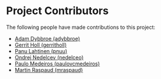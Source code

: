 # Project Contributors

The following people have made contributions to this project:

<!--- Use your GitHub account or any other personal reference URL --->
<!--- If you wish to not use your real name, please use your github username --->
<!--- The list should be alphabetical by last name if possible, with github usernames at the bottom --->

- [Adam Dybbroe (adybbroe)](https://github.com/adybbroe)
- [Gerrit Holl (gerritholl)](https://github.com/gerritholl)
- [Panu Lahtinen (pnuu)](https://github.com/pnuu)
- [Ondrej Nedelcev (nedelceo)](https://github.com/nedelceo)
- [Paulo Medeiros (paulovcmedeiros)](https://github.com/paulovcmedeiros)
- [Martin Raspaud (mraspaud)](https://github.com/mraspaud)
